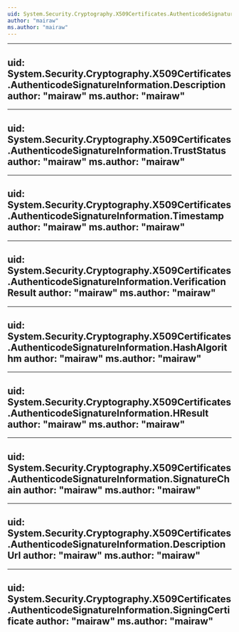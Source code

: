 ```yaml
---
uid: System.Security.Cryptography.X509Certificates.AuthenticodeSignatureInformation
author: "mairaw"
ms.author: "mairaw"
---
```


---
uid: System.Security.Cryptography.X509Certificates.AuthenticodeSignatureInformation.Description
author: "mairaw"
ms.author: "mairaw"
---

---
uid: System.Security.Cryptography.X509Certificates.AuthenticodeSignatureInformation.TrustStatus
author: "mairaw"
ms.author: "mairaw"
---

---
uid: System.Security.Cryptography.X509Certificates.AuthenticodeSignatureInformation.Timestamp
author: "mairaw"
ms.author: "mairaw"
---

---
uid: System.Security.Cryptography.X509Certificates.AuthenticodeSignatureInformation.VerificationResult
author: "mairaw"
ms.author: "mairaw"
---

---
uid: System.Security.Cryptography.X509Certificates.AuthenticodeSignatureInformation.HashAlgorithm
author: "mairaw"
ms.author: "mairaw"
---

---
uid: System.Security.Cryptography.X509Certificates.AuthenticodeSignatureInformation.HResult
author: "mairaw"
ms.author: "mairaw"
---

---
uid: System.Security.Cryptography.X509Certificates.AuthenticodeSignatureInformation.SignatureChain
author: "mairaw"
ms.author: "mairaw"
---

---
uid: System.Security.Cryptography.X509Certificates.AuthenticodeSignatureInformation.DescriptionUrl
author: "mairaw"
ms.author: "mairaw"
---

---
uid: System.Security.Cryptography.X509Certificates.AuthenticodeSignatureInformation.SigningCertificate
author: "mairaw"
ms.author: "mairaw"
---
